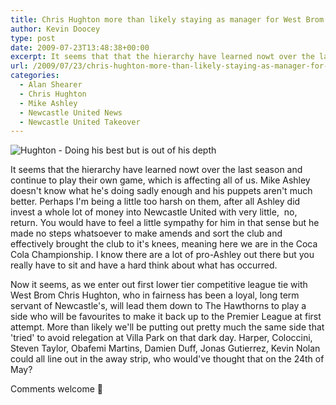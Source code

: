 ```yaml
---
title: Chris Hughton more than likely staying as manager for West Brom game
author: Kevin Doocey
type: post
date: 2009-07-23T13:48:38+00:00
excerpt: It seems that that the hierarchy have learned nowt over the last season and continue to play their own game, which is affecting all of us
url: /2009/07/23/chris-hughton-more-than-likely-staying-as-manager-for-west-brom-game/
categories:
  - Alan Shearer
  - Chris Hughton
  - Mike Ashley
  - Newcastle United News
  - Newcastle United Takeover
---
```


![Hughton - Doing his best but is out of his depth](https://static.guim.co.uk/sys-images/Sport/Pix/pictures/2009/3/3/1236108796864/Chris-Hughton-001.jpg)

It seems that the hierarchy have learned nowt over the last season and continue to play their own game, which is affecting all of us. Mike Ashley doesn't know what he's doing sadly enough and his puppets aren't much better. Perhaps I'm being a little too harsh on them, after all Ashley did invest a whole lot of money into Newcastle United with very little,  no,  return. You would have to feel a little sympathy for him in that sense but he made no steps whatsoever to make amends and sort the club and effectively brought the club to it's knees, meaning here we are in the Coca Cola Championship. I know there are a lot of pro-Ashley out there but you really have to sit and have a hard think about what has occurred.

Now it seems, as we enter out first lower tier competitive league tie with West Brom Chris Hughton, who in fairness has been a loyal, long term servant of Newcastle's, will lead them down to The Hawthorns to play a side who will be favourites to make it back up to the Premier League at first attempt. More than likely we'll be putting out pretty much the same side that 'tried' to avoid relegation at Villa Park on that dark day. Harper, Coloccini, Steven Taylor, Obafemi Martins, Damien Duff, Jonas Gutierrez, Kevin Nolan could all line out in the away strip, who would've thought that on the 24th of May?

Comments welcome 🙂
